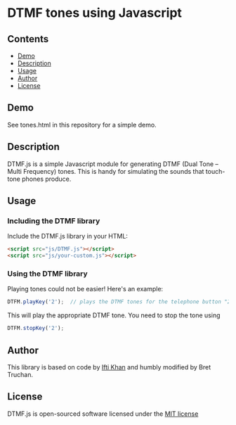 # DTMF tones using Javascript

## Contents
- [Demo](#demo)
- [Description](#description)
- [Usage](#usage)
- [Author](#author)
- [License](#license)

## Demo

See tones.html in this repository for a simple demo.

## Description

DTMF.js is a simple Javascript module for generating DTMF (Dual Tone – Multi Frequency)
tones.  This is handy for simulating the sounds that touch-tone phones produce.

## Usage

### Including the DTMF library

Include the DTMF.js library in your HTML:

```html
<script src="js/DTMF.js"></script>
<script src="js/your-custom.js"></script>
```

### Using the DTMF library

Playing tones could not be easier!  Here's an example:

```js
DTFM.playKey('2');  // plays the DTMF tones for the telephone button "2"
```
This will play the appropriate DTMF tone.  You need to stop the tone using
```js
DTFM.stopKey('2');
```

## Author
This library is based on code by [Ifti Khan](https://www.agiletrailblazers.com/blog/modernized-technology/quick-start-to-generate-tones-in-javascript) and humbly modified by Bret Truchan.

## License
DTMF.js is open-sourced software licensed under the [MIT license](http://opensource.org/licenses/MIT)
